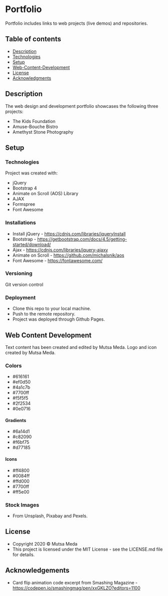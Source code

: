 # Portfolio

Portfolio includes links to web projects (live demos) and repositories. 

## Table of contents

* [Description](#description)
* [Technologies](#technologies)
* [Setup](#setup)
* [Web-Content-Development](#web-content-development)
* [License](#license)
* [Acknowledgments](#acknowledgments)

## Description

The web design and development portfolio showcases the following three projects: 
* The Kids Foundation
* Amuse-Bouche Bistro
* Amethyst Stone Photography
 
## Setup

### Technologies

Project was created with:

* jQuery 
* Bootstrap 4
* Animate on Scroll (AOS) Library
* AJAX
* Formspree 
* Font Awesome

### Installations

* Install jQuery - https://cdnjs.com/libraries/jqueryInstall 
* Bootstrap - https://getbootstrap.com/docs/4.5/getting-started/download/
* Ajax - https://cdnjs.com/libraries/jquery-ajaxy
* Animate on Scroll - https://github.com/michalsnik/aos
* Font Awesome - https://fontawesome.com/

### Versioning

Git version control

### Deployment

* Clone this repo to your local machine.
* Push to the remote repository. 
* Project was deployed through Github Pages.

## Web Content Development

Text content has been created and edited by Mutsa Meda. Logo and icon created by Mutsa Meda. 

### Colors

* #616161
* #ef0d50
* #4a1c7b
* #7700ff
* #f5f5f5
* #2f2534
* #0e0716

#### Gradients

* #6a14d1
* #c82090
* #f6bf75
* #d77185

#### Icons

* #ff4800
* #0084ff
* #ffd000
* #7700ff
* #ff5e00

### Stock Images 

* From Unsplash, Pixabay and Pexels.

## License

* Copyright 2020 © Mutsa Meda
* This project is licensed under the MIT License - see the LICENSE.md file for details.

## Acknowledgements

* Card flip animation code excerpt from Smashing Magazine - https://codepen.io/smashingmag/pen/xxGKLZO?editors=1100

